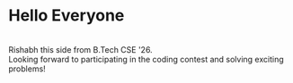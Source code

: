 # Hello Everyone
<br>
Rishabh this side from B.Tech CSE '26.
<br>
Looking forward to participating in the coding contest and solving exciting problems!
